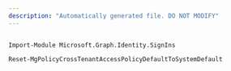```yaml
---
description: "Automatically generated file. DO NOT MODIFY"
---
```


```powershellv1

Import-Module Microsoft.Graph.Identity.SignIns

Reset-MgPolicyCrossTenantAccessPolicyDefaultToSystemDefault

```